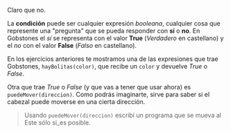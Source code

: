 Claro que no.

La **condición** puede ser cualquier expresión _booleana_, cualquier cosa que represente una "pregunta" que se pueda responder con **sí** o **no**. En Gobstones el _sí_ se representa con el valor **True** (_Verdadero_ en castellano) y el _no_ con el valor **False** (_Falso_ en castellano).

En los ejercicios anteriores te mostramos una de las expresiones que trae Gobstones, `hayBolitas(color)`, que recibe un `color` y devuelve _True_ o _False_. 

Otra que trae _True_ o _False_ (y que vas a tener que usar ahora) es `puedeMover(direccion)`. Como podrás imaginarte, sirve para saber si el cabezal puede moverse en una cierta dirección.

> Usando `puedeMover(direccion)` escribí un programa que se mueva al Este sólo si_es posible.